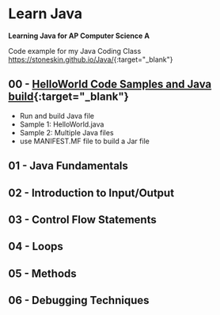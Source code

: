 # Learn Java

**Learning Java for AP Computer Science A**  

Code example for my Java Coding Class <https://stoneskin.github.io/Java/>{:target="_blank"}

## 00 - [HelloWorld Code Samples and Java build](./00_HelloWorld/00_helloworld.md){:target="_blank"}

 - Run and build Java file
 - Sample 1:  HelloWorld.java
 - Sample 2:  Multiple Java files
 - use MANIFEST.MF file to build a Jar file

## 01 - Java Fundamentals

## 02 - Introduction to Input/Output

## 03 - Control Flow Statements

## 04 - Loops

## 05 - Methods

## 06 - Debugging Techniques
